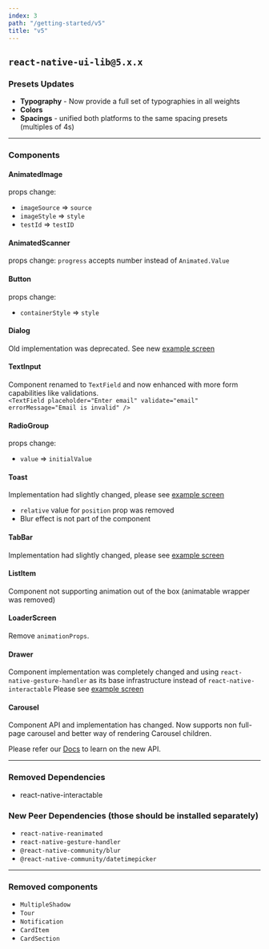 ```yaml
---
index: 3
path: "/getting-started/v5"
title: "v5"
---
```

## `react-native-ui-lib@5.x.x`

### Presets Updates

- **Typography** - Now provide a full set of typographies in all weights 
- **Colors**
- **Spacings** - unified both platforms to the same spacing presets (multiples of 4s)

--- 

### Components

#### AnimatedImage
props change:
- `imageSource` => `source`
- `imageStyle` => `style`
- `testId` => `testID`

#### AnimatedScanner
props change:
`progress` accepts number instead of `Animated.Value`

#### Button
props change:
- `containerStyle` => `style`

#### Dialog
Old implementation was deprecated. See new [example screen](https://github.com/wix/react-native-ui-lib/blob/master/demo/src/screens/componentScreens/DialogScreen.js)

#### TextInput
Component renamed to `TextField` and now enhanced with more form capabilities like validations. <br>
`<TextField placeholder="Enter email" validate="email" errorMessage="Email is invalid" />`

#### RadioGroup
props change:
- `value` => `initialValue`

#### Toast
Implementation had slightly changed, please see [example screen](https://github.com/wix/react-native-ui-lib/blob/master/demo/src/screens/componentScreens/ToastsScreen.js)
- `relative` value for `position` prop was removed
- Blur effect is not part of the component 

#### TabBar
Implementation had slightly changed, please see [example screen](https://github.com/wix/react-native-ui-lib/blob/master/demo/src/screens/componentScreens/TabBarScreen.js)

#### ListItem
Component not supporting animation out of the box (animatable wrapper was removed)

#### LoaderScreen
Remove `animationProps`.

#### Drawer
Component implementation was completely changed and using `react-native-gesture-handler` as its base infrastructure instead of `react-native-interactable`
Please see [example screen](https://github.com/wix/react-native-ui-lib/blob/master/demo/src/screens/interactableComponentScreens/DrawerScreen.js)

#### Carousel
Component API and implementation has changed. 
Now supports non full-page carousel and better way of rendering Carousel children.

Please refer our [Docs](https://wix.github.io/react-native-ui-lib/) to learn on the new API.

--- 
### Removed Dependencies
- react-native-interactable

### New Peer Dependencies (those should be installed separately)
- `react-native-reanimated`
- `react-native-gesture-handler`
- `@react-native-community/blur`
- `@react-native-community/datetimepicker`

---

### Removed components

- `MultipleShadow`
- `Tour`
- `Notification`
- `CardItem`
- `CardSection`